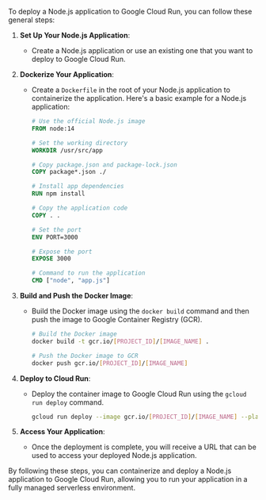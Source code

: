To deploy a Node.js application to Google Cloud Run, you can follow these general steps:

1. **Set Up Your Node.js Application**:
   - Create a Node.js application or use an existing one that you want to deploy to Google Cloud Run.

2. **Dockerize Your Application**:
   - Create a `Dockerfile` in the root of your Node.js application to containerize the application. Here's a basic example for a Node.js application:
     ```Dockerfile
     # Use the official Node.js image
     FROM node:14

     # Set the working directory
     WORKDIR /usr/src/app

     # Copy package.json and package-lock.json
     COPY package*.json ./

     # Install app dependencies
     RUN npm install

     # Copy the application code
     COPY . .

     # Set the port
     ENV PORT=3000

     # Expose the port
     EXPOSE 3000

     # Command to run the application
     CMD ["node", "app.js"]
     ```

3. **Build and Push the Docker Image**:
   - Build the Docker image using the `docker build` command and then push the image to Google Container Registry (GCR).
     ```bash
     # Build the Docker image
     docker build -t gcr.io/[PROJECT_ID]/[IMAGE_NAME] .

     # Push the Docker image to GCR
     docker push gcr.io/[PROJECT_ID]/[IMAGE_NAME]
     ```

4. **Deploy to Cloud Run**:
   - Deploy the container image to Google Cloud Run using the `gcloud run deploy` command.
     ```bash
     gcloud run deploy --image gcr.io/[PROJECT_ID]/[IMAGE_NAME] --platform managed
     ```

5. **Access Your Application**:
   - Once the deployment is complete, you will receive a URL that can be used to access your deployed Node.js application.

By following these steps, you can containerize and deploy a Node.js application to Google Cloud Run, allowing you to run your application in a fully managed serverless environment.